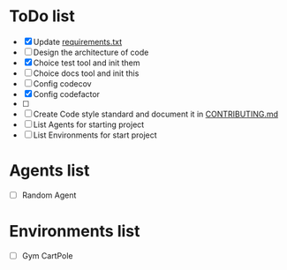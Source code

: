 # ToDo list

- [x] Update [requirements.txt](./requirements.txt)
- [ ] Design the architecture of code
- [x] Choice test tool and init them
- [ ] Choice docs tool and init this 
- [ ] Config codecov
- [x] Config codefactor
- [ ] 
- [ ] Create Code style standard and document it in [CONTRIBUTING.md](./CONTRIBUTING.md)
- [ ] List Agents for starting project
- [ ] List Environments for start project

# Agents list

- [ ] Random Agent

# Environments list

- [ ] Gym CartPole